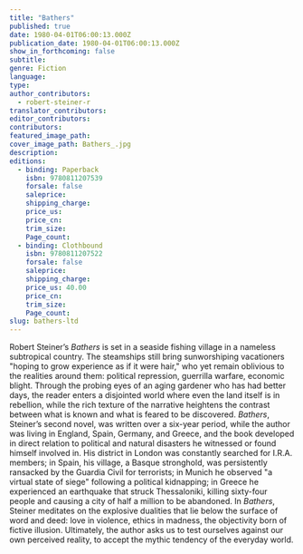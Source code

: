 ```yaml
---
title: "Bathers"
published: true
date: 1980-04-01T06:00:13.000Z
publication_date: 1980-04-01T06:00:13.000Z
show_in_forthcoming: false
subtitle:
genre: Fiction
language:
type:
author_contributors:
  - robert-steiner-r
translator_contributors:
editor_contributors:
contributors:
featured_image_path:
cover_image_path: Bathers_.jpg
description:
editions:
  - binding: Paperback
    isbn: 9780811207539
    forsale: false
    saleprice:
    shipping_charge:
    price_us:
    price_cn:
    trim_size:
    Page_count:
  - binding: Clothbound
    isbn: 9780811207522
    forsale: false
    saleprice:
    shipping_charge:
    price_us: 40.00
    price_cn:
    trim_size:
    Page_count:
slug: bathers-ltd
---
```


Robert Steiner’s _Bathers_ is set in a seaside fishing village in a nameless subtropical country. The steamships still bring sunworshiping vacationers "hoping to grow experience as if it were hair," who yet remain oblivious to the realities around them: political repression, guerrilla warfare, economic blight. Through the probing eyes of an aging gardener who has had better days, the reader enters a disjointed world where even the land itself is in rebellion, while the rich texture of the narrative heightens the contrast between what is known and what is feared to be discovered. _Bathers_, Steiner’s second novel, was written over a six-year period, while the author was living in England, Spain, Germany, and Greece, and the book developed in direct relation to political and natural disasters he witnessed or found himself involved in. His district in London was constantly searched for I.R.A. members; in Spain, his village, a Basque stronghold, was persistently ransacked by the Guardia Civil for terrorists; in Munich he observed "a virtual state of siege" following a political kidnapping; in Greece he experienced an earthquake that struck Thessaloniki, killing sixty-four people and causing a city of half a million to be abandoned. In _Bathers_, Steiner meditates on the explosive dualities that lie below the surface of word and deed: love in violence, ethics in madness, the objectivity born of fictive illusion. Ultimately, the author asks us to test ourselves against our own perceived reality, to accept the mythic tendency of the everyday world.

